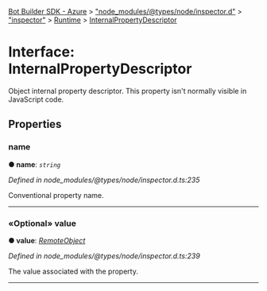[Bot Builder SDK - Azure](../README.md) > ["node_modules/@types/node/inspector.d"](../modules/_node_modules__types_node_inspector_d_.md) > ["inspector"](../modules/_node_modules__types_node_inspector_d_._inspector_.md) > [Runtime](../modules/_node_modules__types_node_inspector_d_._inspector_.runtime.md) > [InternalPropertyDescriptor](../interfaces/_node_modules__types_node_inspector_d_._inspector_.runtime.internalpropertydescriptor.md)



# Interface: InternalPropertyDescriptor


Object internal property descriptor. This property isn't normally visible in JavaScript code.


## Properties
<a id="name"></a>

###  name

**●  name**:  *`string`* 

*Defined in node_modules/@types/node/inspector.d.ts:235*



Conventional property name.




___

<a id="value"></a>

### «Optional» value

**●  value**:  *[RemoteObject](_node_modules__types_node_inspector_d_._inspector_.runtime.remoteobject.md)* 

*Defined in node_modules/@types/node/inspector.d.ts:239*



The value associated with the property.




___


